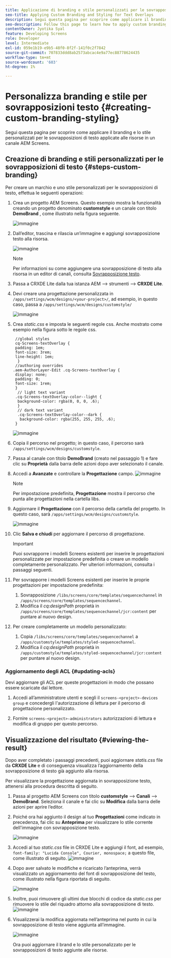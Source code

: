 ```yaml
---
title: Applicazione di branding e stile personalizzati per le sovrapposizioni di testo
seo-title: Applying Custom Branding and Styling for Text Overlays
description: Segui questa pagina per scoprire come applicare il branding e lo stile personalizzati per le sovrapposizioni di testo.
seo-description: Follow this page to learn how to apply custom branding and styling for Text Overlays.
contentOwner: Jyotika Syal
feature: Developing Screens
role: Developer
level: Intermediate
exl-id: 059e1b19-e9b5-48f0-8f2f-141f0c2f7842
source-git-commit: 707833ddd8ab2573abcac4e9a77ec88778624435
workflow-type: tm+mt
source-wordcount: '603'
ht-degree: 1%

---
```


# Personalizza branding e stile per sovrapposizioni testo {#creating-custom-branding-styling}

Segui questa pagina per scoprire come applicare il branding e lo stile personalizzati per le sovrapposizioni di testo applicate alle risorse in un canale AEM Screens.

## Creazione di branding e stili personalizzati per le sovrapposizioni di testo {#steps-custom-branding}

Per creare un marchio e uno stile personalizzati per le sovrapposizioni di testo, effettua le seguenti operazioni:

1. Crea un progetto AEM Screens. Questo esempio mostra la funzionalità creando un progetto denominato **customstyle** e un canale con titolo **DemoBrand** , come illustrato nella figura seguente.

   ![immagine](/help/user-guide/assets/custom-brand/custom-brand1.png)

1. Dall’editor, trascina e rilascia un’immagine e aggiungi sovrapposizione testo alla risorsa.

   ![immagine](/help/user-guide/assets/custom-brand/custom-brand2.png)

   >[!NOTE]
   >Per informazioni su come aggiungere una sovrapposizione di testo alla risorsa in un editor di canali, consulta [Sovrapposizione testo](/help/user-guide/text-overlay.md).

1. Passa a CRXDE Lite dalla tua istanza AEM —> strumenti —> **CRXDE Lite**.

1. Devi creare una progettazione personalizzata in `/apps/settings/wcm/designs/<your-project>/`, ad esempio, in questo caso, passa a `/apps/settings/wcm/designs/customstyle/`

   ![immagine](/help/user-guide/assets/custom-brand/custom-brand3.png)

1. Crea *static.css* e imposta le seguenti regole css. Anche mostrato come esempio nella figura sotto le regole css.

   ```shell
    //global styles
    cq-Screens-textOverlay {
    padding: 1em;
    font-size: 3rem;
    line-height: 1em;
     }
    //authoring overrides
   .aem-AuthorLayer-Edit .cq-Screens-textOverlay {
    display: none;
    padding: 0;
    font-size: 1rem;
    }
     // light text variant
    .cq-Screens-textOverlay-color--light {
     background-color: rgba(0, 0, 0, .6);
     }
     // dark text variant
     .cq-Screens-textOverlay-color--dark {
      background-color: rgba(255, 255, 255, .6);
    }
   ```

   ![immagine](/help/user-guide/assets/custom-brand/custom-brand4.png)

1. Copia il percorso nel progetto; in questo caso, il percorso sarà `/apps/settings/wcm/designs/customstyle`.

1. Passa al canale con titolo **DemoBrand** (creato nel passaggio 1) e fare clic su **Proprietà** dalla barra delle azioni dopo aver selezionato il canale.

1. Accedi a **Avanzate** e controllare la **Progettazione** campo.
   ![immagine](/help/user-guide/assets/custom-brand/custom-brand5.png)

   >[!NOTE]
   >Per impostazione predefinita, **Progettazione** mostra il percorso che punta alle progettazioni nella cartella libs.

1. Aggiornare il **Progettazione** con il percorso della cartella del progetto. In questo caso, sarà `/apps/settings/wcm/designs/customstyle`.

   ![immagine](/help/user-guide/assets/custom-brand/custom-brand6.png)

1. Clic **Salva e chiudi** per aggiornare il percorso di progettazione.

   >[!IMPORTANT]
   >Puoi sovrapporre i modelli Screens esistenti per inserire le progettazioni personalizzate per impostazione predefinita o creare un modello completamente personalizzato. Per ulteriori informazioni, consulta i passaggi seguenti.

1. Per sovrapporre i modelli Screens esistenti per inserire le proprie progettazioni per impostazione predefinita:

   1. Sovrapposizione `/libs/screens/core/templates/sequencechannel` in `/apps/screens/core/templates/sequencechannel`.
   1. Modifica il *cq:designPath* proprietà in `/apps/screens/core/templates/sequencechannel/jcr:content` per puntare al nuovo design.

1. Per creare completamente un modello personalizzato:
   1. Copia `/libs/screens/core/templates/sequencechannel` a `/apps/customstyle/templates/styled-sequencechannel`.
   1. Modifica il *cq:designPath* proprietà in `/apps/customstyle/templates/styled-sequencechannel/jcr:content` per puntare al nuovo design.


### Aggiornamento degli ACL {#updating-acls}

Devi aggiornare gli ACL per queste progettazioni in modo che possano essere scaricate dal lettore.

1. Accedi all’amministratore utenti e scegli il `screens-<project>-devices group` e concedergli l&#39;autorizzazione di lettura per il percorso di progettazione personalizzato.

1. Fornire `screens-<project>-administrators` autorizzazioni di lettura e modifica di gruppo per questo percorso.

## Visualizzazione del risultato {#viewing-the-result}

Dopo aver completato i passaggi precedenti, puoi aggiornare *statis.css* file da **CRXDE Lite** e di conseguenza visualizza l’aggiornamento della sovrapposizione di testo già aggiunto alla risorsa.

Per visualizzare la progettazione aggiornata in sovrapposizione testo, attenersi alla procedura descritta di seguito.

1. Passa al progetto AEM Screens con titolo **customstyle** —> **Canali** —> **DemoBrand**. Seleziona il canale e fai clic su **Modifica** dalla barra delle azioni per aprire l’editor.

1. Poiché ora hai aggiunto il design al tuo **Progettazioni** come indicato in precedenza, fai clic su **Anteprima** per visualizzare lo stile corrente dell&#39;immagine con sovrapposizione testo.

   ![immagine](/help/user-guide/assets/custom-brand/custom-brand7.png)

1. Accedi al tuo *static.css* file in CRXDE Lite e aggiungi il font, ad esempio, `font-family: "Lucida Console", Courier, monospace;` a questo file, come illustrato di seguito.
   ![immagine](/help/user-guide/assets/custom-brand/custom-brand8.png)

1. Dopo aver salvato le modifiche e ricaricato l’anteprima, verrà visualizzato un aggiornamento del font di sovrapposizione del testo, come illustrato nella figura riportata di seguito.

   ![immagine](/help/user-guide/assets/custom-brand/custom-brand9.png)

1. Inoltre, puoi rimuovere gli ultimi due blocchi di codice da *static.css* per rimuovere lo stile del riquadro attorno alla sovrapposizione di testo.
   ![immagine](/help/user-guide/assets/custom-brand/custom-brand10.png)

1. Visualizzerai la modifica aggiornata nell’anteprima nel punto in cui la sovrapposizione di testo viene aggiunta all’immagine.

   ![immagine](/help/user-guide/assets/custom-brand/custom-brand11.png)

   Ora puoi aggiornare il brand e lo stile personalizzato per le sovrapposizioni di testo aggiunte alle risorse.
